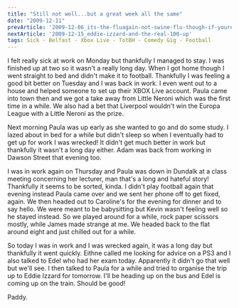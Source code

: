 ```yaml
---
title: "Still not well...but a great week all the same"
date: "2009-12-11"
prevArticle: '2009-12-06_its-the-fluagain-not-swine-flu-though-if-youre-wondering'
nextArticle: '2009-12-15_eddie-izzard-and-the-real-100-up'
tags: Sick - Belfast - Xbox Live - TotBH - Comedy Gig - Football
---
```

I felt really sick at work on Monday but thankfully I managed to stay. I was finished up at two so it wasn't a really long day. When I got home though I went straight to bed and didn't make it to football. Thankfully I was feeling a good bit better on Tuesday and I was back in work. I even went out to a house and helped someone to set up their XBOX Live account. Paula came into town then and we got a take away from Little Neroni which was the first time in a while. We also had a bet that Liverpool wouldn't win the Europa League with a Little Neroni as the prize.

Next morning Paula was up early as she wanted to go and do some study. I lazed about in bed for a while but didn't sleep so when I eventually had to get up for work I was wrecked! It didn't get much better in work but thankfully it wasn't a long day either. Adam was back from working in Dawson Street that evening too.

I was in work again on Thursday and Paula was down in Dundalk at a class meeting concerning her lecturer, man that's a long and hateful story! Thankfully it seems to be sorted, kinda. I didn't play football again that evening instead Paula came over and we sent her phone off to get fixed, again. We then headed out to Caroline's for the evening for dinner and to say hello. We were meant to be babysitting but Kevin wasn't feeling well so he stayed instead. So we played around for a while, rock paper scissors mostly, while James made strange at me. We headed back to the flat around eight and just chilled out for a while.

So today I was in work and I was wrecked again, it was a long day but thankfully it went quickly. Eithne called me looking for advice on a PS3 and I also talked to Edel who had her exam today. Apparently it didn't go that well but we'll see. I then talked to Paula for a while and tried to organise the trip up to Eddie Izzard for tomorrow. I'll be heading up on the bus and Edel is coming up on the train. Should be good!

Paddy.